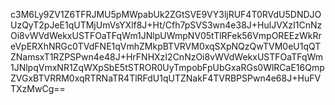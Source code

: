 c3M6Ly9ZV1Z6TFRJMU5pMWpabUk2ZGtSVE9VY3ljRUF4T0RVdU5DNDJOUzQyT2pJeE1qUTMjUmVsYXlf8J+Ht/Cfh7pSVS3wn4e38J+HulJVXzI1CnNzOi8vWVdWekxUSTFOaTFqWm1JNlpUWmpNV05tTlRFek56VmpOREEzWkRreVpERXhNRGc0TVdFNE1qVmhZMkpBTVRVM0xqSXpNQzQwTVM0eU1qQTZNamsxT1RZPSPwn4e48J+HrFNHXzI2CnNzOi8vWVdWekxUSTFOaTFqWm1JNlpqVmxNR1ZqWXpSbE5tSTROR0UyTmpobFpUbGxaRGs0WlRCaE16QmpZVGxBTVRRM0xqRTRNaTR4TlRFdU1qUTZNakF4TVRBPSPwn4e68J+HuFVTXzMwCg==